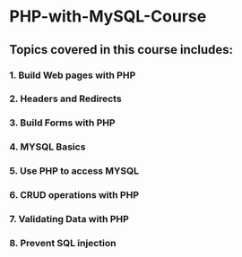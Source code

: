 # PHP-with-MySQL-Course

## Topics covered in this course includes:
### 1. Build Web pages with PHP
### 2. Headers and Redirects
### 3. Build Forms with PHP
### 4. MYSQL Basics
### 5. Use PHP to access MYSQL
### 6. CRUD operations with PHP
### 7. Validating Data with PHP
### 8. Prevent SQL injection
 

 
